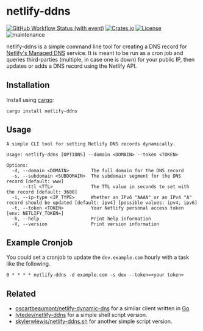 # netlify-ddns

[![GitHub Workflow Status (with event)](https://img.shields.io/github/actions/workflow/status/lukehsiao/netlify-ddns-rs/rust.yml)](https://github.com/lukehsiao/netlify-ddns-rs/actions/workflows/rust.yml)
[![Crates.io](https://img.shields.io/crates/v/netlify-ddns)](https://crates.io/crates/netlify-ddns)
[![License](https://img.shields.io/crates/l/netlify-ddns)](https://github.com/lukehsiao/netlify-ddns-rs/blob/main/LICENSE)
![maintenance](https://img.shields.io/maintenance/yes/2023?color=purple)

netlify-ddns is a simple command line tool for creating a DNS record for
[Netlify's Managed DNS][netlify] service. It is meant to be run as a cron job
and queries third-parties (multiple, in case one is down) for your public IP,
then updates or adds a DNS record using the Netlify API.

## Installation

Install using [cargo][cargo]:

```
cargo install netlify-ddns
```

## Usage

```
A simple CLI tool for setting Netlify DNS records dynamically.

Usage: netlify-ddns [OPTIONS] --domain <DOMAIN> --token <TOKEN>

Options:
  -d, --domain <DOMAIN>        The full domain for the DNS record
  -s, --subdomain <SUBDOMAIN>  The subdomain segment for the DNS record [default: www]
      --ttl <TTL>              The TTL value in seconds to set with the record [default: 3600]
  -i, --ip-type <IP_TYPE>      Whether an IPv6 "AAAA" or an IPv4 "A" record should be updated [default: ipv4] [possible values: ipv4, ipv6]
  -t, --token <TOKEN>          Your Netlify personal access token [env: NETLIFY_TOKEN=]
  -h, --help                   Print help information
  -V, --version                Print version information
```

## Example Cronjob

You could set a cronjob to update the `dev.example.com` hourly with a task like
the following.

```
0 * * * * netlify-ddns -d example.com -s dev --token=<your token>
```

## Related

* [oscartbeaumont/netlify-dynamic-dns] for a similar client written in [Go][go].
* [lytedev/netlify-ddns] for a simple shell script version.
* [skylerwlewis/netlify-ddns.sh] for another simple script version.

[cargo]: https://doc.rust-lang.org/cargo/getting-started/installation.html
[go]: https://golang.org/
[lytedev/netlify-ddns]: https://github.com/lytedev/netlify-ddns
[netlify]: https://www.netlify.com/docs/dns/
[oscartbeaumont/netlify-dynamic-dns]: https://github.com/oscartbeaumont/netlify-dynamic-dns
[skylerwlewis/netlify-ddns.sh]: https://gist.github.com/skylerwlewis/ba052db5fe26424255674931d43fc030
